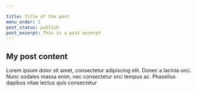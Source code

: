 ```yaml
---

title: Title of the post
menu_order: 1
post_status: publish
post_excerpt: This is a post excerpt
---
```


## My post content

Lorem ipsum dolor sit amet, consectetur adipiscing elit. Donec a lacinia orci. Nunc sodales massa enim, nec consectetur orci tempus ac. Phasellus dapibus vitae lectus quis consectetur
